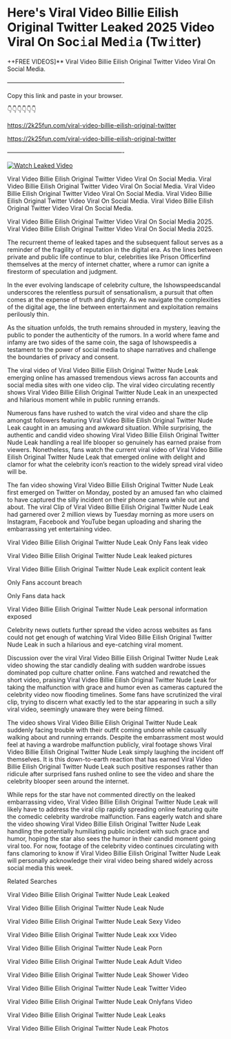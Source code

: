 # Here's Viral Video Billie Eilish Original Twitter Leaked 2025 Video Viral On Soc𝚒al Med𝚒a (Tw𝚒tter)

++FREE VIDEOS]** Viral Video Billie Eilish Original Twitter Video Viral On Social Media.

———————————————————-

Copy this link and paste in your browser.

👇👇👇👇👇👇

https://2k25fun.com/viral-video-billie-eilish-original-twitter

https://2k25fun.com/viral-video-billie-eilish-original-twitter

———————————————————-

[![Watch Leaked Video](https://miro.medium.com/v2/resize:fit:828/format:webp/1*cilzJN44JGOrTw9NJCrNHA.gif "Watch Leaked Video")](https://2k25fun.com/viral-video-billie-eilish-original-twitter)

Viral Video Billie Eilish Original Twitter Video Viral On Social Media. Viral Video Billie Eilish Original Twitter Video Viral On Social Media. Viral Video Billie Eilish Original Twitter Video Viral On Social Media. Viral Video Billie Eilish Original Twitter Video Viral On Social Media. Viral Video Billie Eilish Original Twitter Video Viral On Social Media.

Viral Video Billie Eilish Original Twitter Video Viral On Social Media 2025. Viral Video Billie Eilish Original Twitter Video Viral On Social Media 2025.

The recurrent theme of leaked tapes and the subsequent fallout serves as a reminder of the fragility of reputation in the digital era. As the lines between private and public life continue to blur, celebrities like Prison Officerfind themselves at the mercy of internet chatter, where a rumor can ignite a firestorm of speculation and judgment.

In the ever evolving landscape of celebrity culture, the Ishowspeedscandal underscores the relentless pursuit of sensationalism, a pursuit that often comes at the expense of truth and dignity. As we navigate the complexities of the digital age, the line between entertainment and exploitation remains perilously thin.

As the situation unfolds, the truth remains shrouded in mystery, leaving the public to ponder the authenticity of the rumors. In a world where fame and infamy are two sides of the same coin, the saga of Ishowspeedis a testament to the power of social media to shape narratives and challenge the boundaries of privacy and consent.

The viral video of Viral Video Billie Eilish Original Twitter Nude Leak emerging online has amassed tremendous views across fan accounts and social media sites with one video clip. The viral video circulating recently shows Viral Video Billie Eilish Original Twitter Nude Leak in an unexpected and hilarious moment while in public running errands.

Numerous fans have rushed to watch the viral video and share the clip amongst followers featuring Viral Video Billie Eilish Original Twitter Nude Leak caught in an amusing and awkward situation. While surprising, the authentic and candid video showing Viral Video Billie Eilish Original Twitter Nude Leak handling a real life blooper so genuinely has earned praise from viewers. Nonetheless, fans watch the current viral video of Viral Video Billie Eilish Original Twitter Nude Leak that emerged online with delight and clamor for what the celebrity icon’s reaction to the widely spread viral video will be.

The fan video showing Viral Video Billie Eilish Original Twitter Nude Leak first emerged on Twitter on Monday, posted by an amused fan who claimed to have captured the silly incident on their phone camera while out and about. The viral Clip of Viral Video Billie Eilish Original Twitter Nude Leak had garnered over 2 million views by Tuesday morning as more users on Instagram, Facebook and YouTube began uploading and sharing the embarrassing yet entertaining video.

Viral Video Billie Eilish Original Twitter Nude Leak Only Fans leak video

Viral Video Billie Eilish Original Twitter Nude Leak leaked pictures

Viral Video Billie Eilish Original Twitter Nude Leak explicit content leak

Only Fans account breach

Only Fans data hack

Viral Video Billie Eilish Original Twitter Nude Leak personal information exposed

Celebrity news outlets further spread the video across websites as fans could not get enough of watching Viral Video Billie Eilish Original Twitter Nude Leak in such a hilarious and eye-catching viral moment.

Discussion over the viral Viral Video Billie Eilish Original Twitter Nude Leak video showing the star candidly dealing with sudden wardrobe issues dominated pop culture chatter online. Fans watched and rewatched the short video, praising Viral Video Billie Eilish Original Twitter Nude Leak for taking the malfunction with grace and humor even as cameras captured the celebrity video now flooding timelines. Some fans have scrutinized the viral clip, trying to discern what exactly led to the star appearing in such a silly viral video, seemingly unaware they were being filmed.

The video shows Viral Video Billie Eilish Original Twitter Nude Leak suddenly facing trouble with their outfit coming undone while casually walking about and running errands. Despite the embarrassment most would feel at having a wardrobe malfunction publicly, viral footage shows Viral Video Billie Eilish Original Twitter Nude Leak simply laughing the incident off themselves. It is this down-to-earth reaction that has earned Viral Video Billie Eilish Original Twitter Nude Leak such positive responses rather than ridicule after surprised fans rushed online to see the video and share the celebrity blooper seen around the internet.

While reps for the star have not commented directly on the leaked embarrassing video, Viral Video Billie Eilish Original Twitter Nude Leak will likely have to address the viral clip rapidly spreading online featuring quite the comedic celebrity wardrobe malfunction. Fans eagerly watch and share the video showing Viral Video Billie Eilish Original Twitter Nude Leak handling the potentially humiliating public incident with such grace and humor, hoping the star also sees the humor in their candid moment going viral too. For now, footage of the celebrity video continues circulating with fans clamoring to know if Viral Video Billie Eilish Original Twitter Nude Leak will personally acknowledge their viral video being shared widely across social media this week.

Related Searches

Viral Video Billie Eilish Original Twitter Nude Leak Leaked

Viral Video Billie Eilish Original Twitter Nude Leak Nude

Viral Video Billie Eilish Original Twitter Nude Leak Sexy Video

Viral Video Billie Eilish Original Twitter Nude Leak xxx Video

Viral Video Billie Eilish Original Twitter Nude Leak Porn

Viral Video Billie Eilish Original Twitter Nude Leak Adult Video

Viral Video Billie Eilish Original Twitter Nude Leak Shower Video

Viral Video Billie Eilish Original Twitter Nude Leak Twitter Video

Viral Video Billie Eilish Original Twitter Nude Leak Onlyfans Video

Viral Video Billie Eilish Original Twitter Nude Leak Leaks

Viral Video Billie Eilish Original Twitter Nude Leak Photos